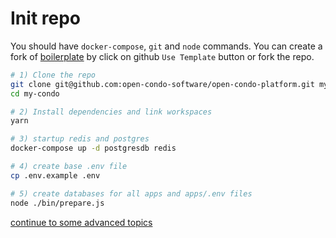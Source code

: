 # Init repo

You should have `docker-compose`, `git` and `node` commands.
You can create a fork of [boilerplate](https://github.com/8iq/nodejs-hackathon-boilerplate-starter-kit) by click on github `Use Template` button or fork the repo.

```bash
# 1) Clone the repo
git clone git@github.com:open-condo-software/open-condo-platform.git my-condo
cd my-condo

# 2) Install dependencies and link workspaces
yarn

# 3) startup redis and postgres
docker-compose up -d postgresdb redis

# 4) create base .env file
cp .env.example .env

# 5) create databases for all apps and apps/.env files
node ./bin/prepare.js
```

[continue to some advanced topics](getting-started-adv.md)

